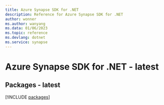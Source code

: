 ```yaml
---
title: Azure Synapse SDK for .NET
description: Reference for Azure Synapse SDK for .NET
author: wonner
ms.author: wanyang
ms.data: 01/06/2023
ms.topic: reference
ms.devlang: dotnet
ms.service: synapse
---
```

# Azure Synapse SDK for .NET - latest
## Packages - latest
[!INCLUDE [packages](synapse-index.md)]